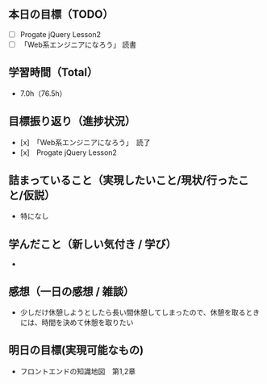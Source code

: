 ## 本日の目標（TODO）

- [ ] Progate jQuery Lesson2
- [ ] 「Web系エンジニアになろう」 読書

## 学習時間（Total）

- 7.0h（76.5h）

## 目標振り返り（進捗状況）

- [x]　「Web系エンジニアになろう」　読了
- [x]　Progate jQuery Lesson2


## 詰まっていること（実現したいこと/現状/行ったこと/仮説）

- 特になし

## 学んだこと（新しい気付き / 学び）

-

## 感想（一日の感想 / 雑談）
- 少しだけ休憩しようとしたら長い間休憩してしまったので、休憩を取るときには、時間を決めて休憩を取りたい

## 明日の目標(実現可能なもの)
- フロントエンドの知識地図　第1,2章
